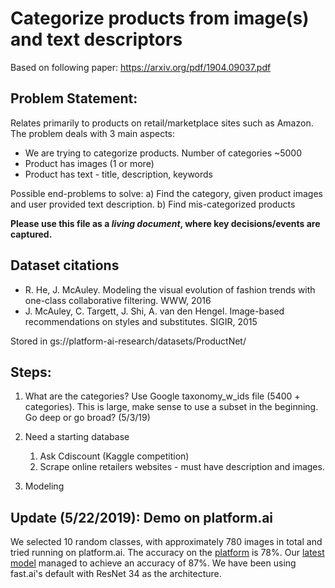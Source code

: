 # Categorize products from image(s) and text descriptors
Based on following paper: https://arxiv.org/pdf/1904.09037.pdf

## Problem Statement:
Relates primarily to products on retail/marketplace sites such as Amazon. The problem deals with 3 main aspects:
* We are trying to categorize products. Number of categories ~5000
* Product has images (1 or more)
* Product has text - title, description, keywords

Possible end-problems to solve: 
a) Find the category, given product images and user provided text description. 
b) Find mis-categorized products

**Please use this file as a _living document_, where key decisions/events are captured.**

## Dataset citations
* R. He, J. McAuley. Modeling the visual evolution of fashion trends with one-class collaborative filtering. WWW, 2016
* J. McAuley, C. Targett, J. Shi, A. van den Hengel. Image-based recommendations on styles and substitutes. SIGIR, 2015

Stored in gs://platform-ai-research/datasets/ProductNet/

## Steps:

1. What are the categories? 
Use Google taxonomy_w_ids file (5400 + categories). 
This is large, make sense to use a subset in the beginning. Go deep or go broad? (5/3/19)

2. Need a starting database
   1. Ask Cdiscount (Kaggle competition)
   2. Scrape online retailers websites - must have description and images.

3. Modeling

## Update (5/22/2019): Demo on platform.ai

We selected 10 random classes, with approximately 780 images in total and tried running on platform.ai. The accuracy on the [platform](https://platform.ai/app/imageTraining/projects/ahJzfnBsYXRmb3JtLWFpLXByb2RyUwsSBFVzZXIiHFlpdzFaS3hTNEtRNFM4cEh0Mkt0eUc3ZnZwRTIMCxIHUHJvamVjdCIgYzM5NzE1MGYzNmI0NGUwOGEwNzgxYzc5ZTBlMWUzN2IM) is 78%. Our [latest model](https://github.com/fellowship/platform-demos3/blob/master/ProductNet/workbook_resnet34_images777_classes10.ipynb) managed to achieve an accuracy of 87%. We have been using fast.ai's default with ResNet 34 as the architecture.